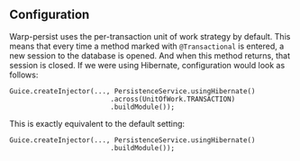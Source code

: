 ## Configuration ##

Warp-persist uses the per-transaction unit of work strategy by default. This means that every time a method marked with `@Transactional` is entered, a new session to the database is opened. And when this method returns, that session is closed. If we were using Hibernate, configuration would look as follows:

```
Guice.createInjector(..., PersistenceService.usingHibernate()
                         .across(UnitOfWork.TRANSACTION)
                         .buildModule());
```

This is exactly equivalent to the default setting:

```
Guice.createInjector(..., PersistenceService.usingHibernate()
                         .buildModule());
```